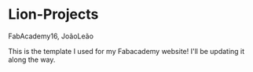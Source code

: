# Lion-Projects
FabAcademy16, JoãoLeão


This is the template I used for my Fabacademy website!
I'll be updating it along the way.
